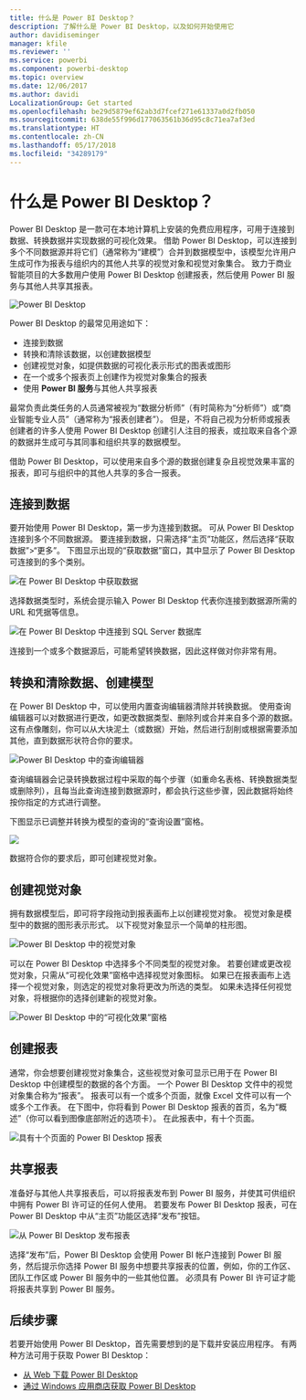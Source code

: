 ```yaml
---
title: 什么是 Power BI Desktop？
description: 了解什么是 Power BI Desktop，以及如何开始使用它
author: davidiseminger
manager: kfile
ms.reviewer: ''
ms.service: powerbi
ms.component: powerbi-desktop
ms.topic: overview
ms.date: 12/06/2017
ms.author: davidi
LocalizationGroup: Get started
ms.openlocfilehash: be29d5879ef62ab3d7fcef271e61337a0d2fb050
ms.sourcegitcommit: 638de55f996d177063561b36d95c8c71ea7af3ed
ms.translationtype: HT
ms.contentlocale: zh-CN
ms.lasthandoff: 05/17/2018
ms.locfileid: "34289179"
---
```

# <a name="what-is-power-bi-desktop"></a>什么是 Power BI Desktop？

Power BI Desktop 是一款可在本地计算机上安装的免费应用程序，可用于连接到数据、转换数据并实现数据的可视化效果。 借助 Power BI Desktop，可以连接到多个不同数据源并将它们（通常称为“建模”）合并到数据模型中，该模型允许用户生成可作为报表与组织内的其他人共享的视觉对象和视觉对象集合。 致力于商业智能项目的大多数用户使用 Power BI Desktop 创建报表，然后使用 Power BI 服务与其他人共享其报表。

![Power BI Desktop](media/desktop-what-is-desktop/what-is-desktop_01.png)

Power BI Desktop 的最常见用途如下：

* 连接到数据
* 转换和清除该数据，以创建数据模型
* 创建视觉对象，如提供数据的可视化表示形式的图表或图形
* 在一个或多个报表页上创建作为视觉对象集合的报表
* 使用 **Power BI 服务**与其他人共享报表

最常负责此类任务的人员通常被视为“数据分析师”（有时简称为“分析师”）或“商业智能专业人员”（通常称为“报表创建者”）。 但是，不将自己视为分析师或报表创建者的许多人使用 Power BI Desktop 创建引人注目的报表，或拉取来自各个源的数据并生成可与其同事和组织共享的数据模型。

借助 Power BI Desktop，可以使用来自多个源的数据创建复杂且视觉效果丰富的报表，即可与组织中的其他人共享的多合一报表。 

## <a name="connect-to-data"></a>连接到数据
要开始使用 Power BI Desktop，第一步为连接到数据。 可从 Power BI Desktop 连接到多个不同数据源。 要连接到数据，只需选择“主页”功能区，然后选择“获取数据”>“更多”。 下图显示出现的“获取数据”窗口，其中显示了 Power BI Desktop 可连接到的多个类别。

![在 Power BI Desktop 中获取数据](media/desktop-what-is-desktop/what-is-desktop_02.png)

选择数据类型时，系统会提示输入 Power BI Desktop 代表你连接到数据源所需的 URL 和凭据等信息。

![在 Power BI Desktop 中连接到 SQL Server 数据库](media/desktop-what-is-desktop/what-is-desktop_03.png)

连接到一个或多个数据源后，可能希望转换数据，因此这样做对你非常有用。

## <a name="transform-and-clean-data-create-a-model"></a>转换和清除数据、创建模型

在 Power BI Desktop 中，可以使用内置查询编辑器清除并转换数据。 使用查询编辑器可以对数据进行更改，如更改数据类型、删除列或合并来自多个源的数据。 这有点像雕刻，你可以从大块泥土（或数据）开始，然后进行刮削或根据需要添加其他，直到数据形状符合你的要求。 

![Power BI Desktop 中的查询编辑器](media/desktop-getting-started/designer_gsg_editquery.png)

查询编辑器会记录转换数据过程中采取的每个步骤（如重命名表格、转换数据类型或删除列），且每当此查询连接到数据源时，都会执行这些步骤，因此数据将始终按你指定的方式进行调整。

下图显示已调整并转换为模型的查询的“查询设置”窗格。

 ![](media/desktop-getting-started/shapecombine_querysettingsfinished.png)

数据符合你的要求后，即可创建视觉对象。 

## <a name="create-visuals"></a>创建视觉对象 

拥有数据模型后，即可将字段拖动到报表画布上以创建视觉对象。 视觉对象是模型中的数据的图形表示形式。 以下视觉对象显示一个简单的柱形图。 

![Power BI Desktop 中的视觉对象](media/desktop-what-is-desktop/what-is-desktop_04.png)

可以在 Power BI Desktop 中选择多个不同类型的视觉对象。 若要创建或更改视觉对象，只需从“可视化效果”窗格中选择视觉对象图标。 如果已在报表画布上选择一个视觉对象，则选定的视觉对象将更改为所选的类型。 如果未选择任何视觉对象，将根据你的选择创建新的视觉对象。

![Power BI Desktop 中的“可视化效果”窗格](media/desktop-what-is-desktop/what-is-desktop_05.png)

## <a name="create-reports"></a>创建报表

通常，你会想要创建视觉对象集合，这些视觉对象可显示已用于在 Power BI Desktop 中创建模型的数据的各个方面。 一个 Power BI Desktop 文件中的视觉对象集合称为“报表”。 报表可以有一个或多个页面，就像 Excel 文件可以有一个或多个工作表。 在下图中，你将看到 Power BI Desktop 报表的首页，名为“概述”（你可以看到图像底部附近的选项卡）。 在此报表中，有十个页面。

![具有十个页面的 Power BI Desktop 报表](media/desktop-what-is-desktop/what-is-desktop_01.png)

## <a name="share-reports"></a>共享报表

准备好与其他人共享报表后，可以将报表发布到 Power BI 服务，并使其可供组织中拥有 Power BI 许可证的任何人使用。 若要发布 Power BI Desktop 报表，可在 Power BI Desktop 中从“主页”功能区选择“发布”按钮。

![从 Power BI Desktop 发布报表](media/desktop-what-is-desktop/what-is-desktop_06.png)

选择“发布”后，Power BI Desktop 会使用 Power BI 帐户连接到 Power BI 服务，然后提示你选择 Power BI 服务中想要共享报表的位置，例如，你的工作区、团队工作区或 Power BI 服务中的一些其他位置。 必须具有 Power BI 许可证才能将报表共享到 Power BI 服务。


## <a name="next-steps"></a>后续步骤

若要开始使用 Power BI Desktop，首先需要想到的是下载并安装应用程序。 有两种方法可用于获取 Power BI Desktop：

* [从 Web 下载 Power BI Desktop](desktop-get-the-desktop.md)
* [通过 Windows 应用商店获取 Power BI Desktop](http://aka.ms/pbidesktopstore)
